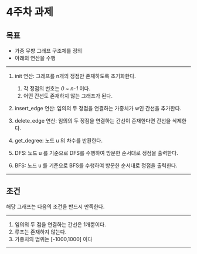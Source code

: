 # 4주차 과제

## 목표

* 가중 무향 그래프 구조체를 정의
* 아래의 연산을 수행

---
1. init 연산: 그래프를 n개의 정점만 존재하도록 초기화한다.
    1. 각 정점의 번호는 *0 ~ n-1* 이다.
    2. 어떤 간선도 존재하지 않는 그래프가 된다.

2. insert_edge 연산: 임의의 두 정점을 연결하는 가중치가 w인 간선을 추가한다.

3. delete_edge 연산: 임의의 두 정점을 연결하는 간선이 존재한다면 간선을 삭제한다.

4. get_degree: 노드 u 의 차수를 반환한다.

5. DFS: 노드 u 를 기준으로 DFS를 수행하여 방문한 순서대로 정점을 출력한다.

6. BFS: 노드 u 를 기준으로 BFS를 수행하여 방문한 순서대로 정점을 출력한다.

---

## 조건

해당 그래프는 다음의 조건을 반드시 만족한다.

---
1. 임의의 두 점을 연결하는 간선은 1개뿐이다.
2. 루프는 존재하지 않는다.
3. 가중치의 범위는 [-1000,1000] 이다
---
